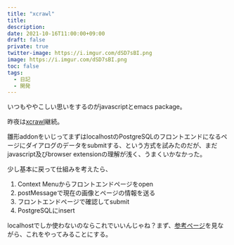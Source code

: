```yaml
---
title: "xcrawl"
title: 
description: 
date: 2021-10-16T11:00:00+09:00
draft: false
private: true
twitter-image: https://i.imgur.com/dSD7sBI.png
image: https://i.imgur.com/dSD7sBI.png
toc: false
tags:
  - 日記
  - 開発
---
```


いつもややこしい思いをするのがjavascriptとemacs package。

昨夜は[xcrawl](https://github.com/linquanstudio/xcrawl)継続。

雛形addonをいじってまずはlocalhostのPostgreSQLのフロントエンドになるページにダイアログのデータをsubmitする、という方式を試みたのだが、まだjavascript及びbrowser extensionの理解が浅く、うまくいかなかった。

少し基本に戻って仕組みを考えたら、

1. Context Menuからフロントエンドページをopen
2. postMessageで現在の画像とページの情報を送る
3. フロントエンドページで確認してsubmit
4. PostgreSQLにinsert

localhostでしか使わないのならこれでいいんじゃね？まず、[参考ページ](https://www.ipentec.com/document/html-postmessage-same-domain)を見ながら、これをやってみることにする。
